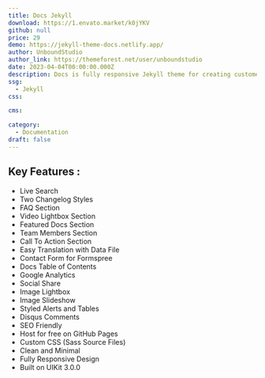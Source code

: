 ```yaml
---
title: Docs Jekyll
download: https://1.envato.market/k0jYKV
github: null
price: 29
demo: https://jekyll-theme-docs.netlify.app/
author: UnboundStudio
author_link: https://themeforest.net/user/unboundstudio
date: 2023-04-04T00:00:00.000Z
description: Docs is fully responsive Jekyll theme for creating customer online documentation help site.
ssg:
  - Jekyll
css:

cms:

category:
  - Documentation
draft: false
---
```

## Key Features :

- Live Search
- Two Changelog Styles
- FAQ Section
- Video Lightbox Section
- Featured Docs Section
- Team Members Section
- Call To Action Section
- Easy Translation with Data File
- Contact Form for Formspree
- Docs Table of Contents
- Google Analytics
- Social Share
- Image Lightbox
- Image Slideshow
- Styled Alerts and Tables
- Disqus Comments
- SEO Friendly
- Host for free on GitHub Pages
- Custom CSS (Sass Source Files)
- Clean and Minimal
- Fully Responsive Design
- Built on UIKit 3.0.0